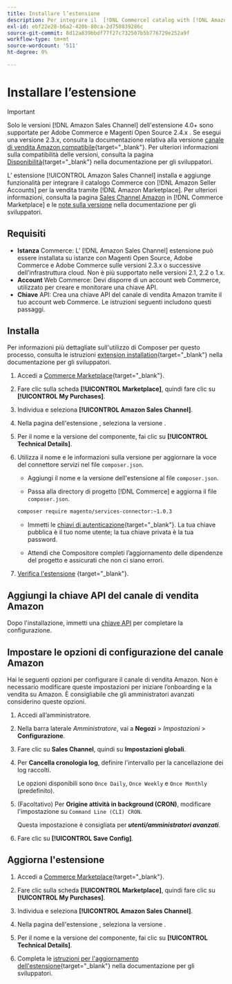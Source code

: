 ```yaml
---
title: Installare l’estensione
description: Per integrare il  [!DNL Commerce] catalog with [!DNL Amazon Seller Accounts] e vendere tramite [!DNL Amazon Marketplace], scarica e installa l’estensione Amazon Sales Channel.
exl-id: ebf22e28-b6a2-420b-80ca-2d750839286c
source-git-commit: 8d12a839bbdf77f27c732507b5b776729e252a9f
workflow-type: tm+mt
source-wordcount: '511'
ht-degree: 0%

---
```


# Installare l’estensione

>[!IMPORTANT]
>
>Solo le versioni [!DNL Amazon Sales Channel] dell&#39;estensione 4.0+ sono supportate per Adobe Commerce e Magenti Open Source 2.4.x . Se esegui una versione 2.3.x, consulta la documentazione relativa alla versione [canale di vendita Amazon compatibile](https://docs.magento.com/user-guide/v2.3/sales-channels/amazon/amazon-sales-channel.html){target=&quot;_blank&quot;}. Per ulteriori informazioni sulla compatibilità delle versioni, consulta la pagina [Disponibilità](https://devdocs.magento.com/release/availability.html){target=&quot;_blank&quot;} nella documentazione per gli sviluppatori.

L’ estensione [!UICONTROL Amazon Sales Channel] installa e aggiunge funzionalità per integrare il catalogo Commerce con [!DNL Amazon Seller Accounts] per la vendita tramite [!DNL Amazon Marketplace]. Per ulteriori informazioni, consulta la pagina [Sales Channel Amazon](https://marketplace.magento.com/magento-module-amazon.html) in [!DNL Commerce Marketplace] e le [note sulla versione](https://devdocs.magento.com/extensions/amazon-sales/release-notes/) nella documentazione per gli sviluppatori.

## Requisiti

- **Istanza** Commerce: L’ [!DNL Amazon Sales Channel] estensione può essere installata su istanze con Magenti Open Source, Adobe Commerce e Adobe Commerce sulle versioni 2.3.x o successive dell’infrastruttura cloud. Non è più supportato nelle versioni 2.1, 2.2 o 1.x.
- **Account** Web Commerce: Devi disporre di un account web Commerce, utilizzato per creare e monitorare una chiave API.
- **Chiave** API: Crea una chiave API del canale di vendita Amazon tramite il tuo account web Commerce. Le istruzioni seguenti includono questi passaggi.

## Installa

Per informazioni più dettagliate sull&#39;utilizzo di Composer per questo processo, consulta le istruzioni [extension installation](https://devdocs.magento.com/extensions/install/){target=&quot;_blank&quot;} nella documentazione per gli sviluppatori.

1. Accedi a [Commerce Marketplace](https://marketplace.magento.com/customer/account/){target=&quot;_blank&quot;}.

1. Fare clic sulla scheda **[!UICONTROL Marketplace]**, quindi fare clic su **[!UICONTROL My Purchases]**.

1. Individua e seleziona **[!UICONTROL Amazon Sales Channel]**.

1. Nella pagina dell&#39;estensione , seleziona la versione .

1. Per il nome e la versione del componente, fai clic su **[!UICONTROL Technical Details]**.

1. Utilizza il nome e le informazioni sulla versione per aggiornare la voce del connettore servizi nel file `composer.json`.

   - Aggiungi il nome e la versione dell&#39;estensione al file `composer.json`.

   - Passa alla directory di progetto [!DNL Commerce] e aggiorna il file `composer.json`.

   ```bash
   composer require magento/services-connector:~1.0.3
   ```

   - Immetti le [chiavi di autenticazione](https://devdocs.magento.com/guides/v2.4/install-gde/prereq/connect-auth.html){target=&quot;_blank&quot;}. La tua chiave pubblica è il tuo nome utente; la tua chiave privata è la tua password.

   - Attendi che Compositore completi l’aggiornamento delle dipendenze del progetto e assicurati che non ci siano errori.


1. [Verifica l&#39;estensione](https://devdocs.magento.com/extensions/install/#verify-the-extension) {target=&quot;_blank&quot;}.

## Aggiungi la chiave API del canale di vendita Amazon

Dopo l&#39;installazione, immetti una [chiave API](./amazon-verify-api-key.md) per completare la configurazione.

## Impostare le opzioni di configurazione del canale Amazon

Hai le seguenti opzioni per configurare il canale di vendita Amazon. Non è necessario modificare queste impostazioni per iniziare l’onboarding e la vendita su Amazon. È consigliabile che gli amministratori avanzati considerino queste opzioni.

1. Accedi all’amministratore.

1. Nella barra laterale _Amministratore_, vai a **Negozi** > _Impostazioni_ > **Configurazione**.

1. Fare clic su **Sales Channel**, quindi su **Impostazioni globali**.

1. Per **Cancella cronologia log**, definire l&#39;intervallo per la cancellazione dei log raccolti.

   Le opzioni disponibili sono `Once Daily`, `Once Weekly` e `Once Monthly` (predefinito).

1. (Facoltativo) Per **Origine attività in background (CRON)**, modificare l&#39;impostazione su `Command Line (CLI) CRON`.

   Questa impostazione è consigliata per **_utenti/amministratori avanzati_**.

1. Fare clic su **[!UICONTROL Save Config]**.

## Aggiorna l&#39;estensione

1. Accedi a [Commerce Marketplace](https://marketplace.magento.com/customer/account/){target=&quot;_blank&quot;}.

1. Fare clic sulla scheda **[!UICONTROL Marketplace]**, quindi fare clic su **[!UICONTROL My Purchases]**.

1. Individua e seleziona **[!UICONTROL Amazon Sales Channel]**.

1. Nella pagina dell&#39;estensione , seleziona la versione .

1. Per il nome e la versione del componente, fai clic su **[!UICONTROL Technical Details]**.

1. Completa le [istruzioni per l&#39;aggiornamento dell&#39;estensione](https://devdocs.magento.com/extensions/install/#upgrade-an-extension){target=&quot;_blank&quot;} nella documentazione per gli sviluppatori.

